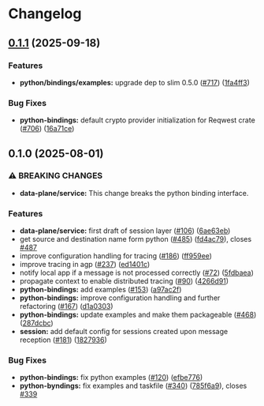 # Changelog

## [0.1.1](https://github.com/agntcy/slim/compare/slim-bindings-examples-v0.1.0...slim-bindings-examples-v0.1.1) (2025-09-18)


### Features

* **python/bindings/examples:** upgrade dep to slim 0.5.0 ([#717](https://github.com/agntcy/slim/issues/717)) ([1fa4ff3](https://github.com/agntcy/slim/commit/1fa4ff31571caff4ccfd7da4c6c68d4c1999da2c))


### Bug Fixes

* **python-bindings:** default crypto provider initialization for Reqwest crate ([#706](https://github.com/agntcy/slim/issues/706)) ([16a71ce](https://github.com/agntcy/slim/commit/16a71ced6164e4b6df7953f897b8f195fd56b097))

## 0.1.0 (2025-08-01)


### ⚠ BREAKING CHANGES

* **data-plane/service:** This change breaks the python binding interface.

### Features

* **data-plane/service:** first draft of session layer ([#106](https://github.com/agntcy/slim/issues/106)) ([6ae63eb](https://github.com/agntcy/slim/commit/6ae63eb76a13be3c231d1c81527bb0b1fd901bac))
* get source and destination name form python ([#485](https://github.com/agntcy/slim/issues/485)) ([fd4ac79](https://github.com/agntcy/slim/commit/fd4ac796f38ee8785a0108b4936028a2068f8b64)), closes [#487](https://github.com/agntcy/slim/issues/487)
* improve configuration handling for tracing ([#186](https://github.com/agntcy/slim/issues/186)) ([ff959ee](https://github.com/agntcy/slim/commit/ff959ee95670ce8bbfc48bc18ccb534270178a2e))
* improve tracing in agp ([#237](https://github.com/agntcy/slim/issues/237)) ([ed1401c](https://github.com/agntcy/slim/commit/ed1401cf91aefa0e3f66c5461e6b331c96f26811))
* notify local app if a message is not processed correctly ([#72](https://github.com/agntcy/slim/issues/72)) ([5fdbaea](https://github.com/agntcy/slim/commit/5fdbaea40d335c29cf48906528d9c26f1994c520))
* propagate context to enable distributed tracing ([#90](https://github.com/agntcy/slim/issues/90)) ([4266d91](https://github.com/agntcy/slim/commit/4266d91854fa235dc6b07b108aa6cfb09a55e433))
* **python-bindings:** add examples ([#153](https://github.com/agntcy/slim/issues/153)) ([a97ac2f](https://github.com/agntcy/slim/commit/a97ac2fc11bfbcd2c38d8f26902b1447a05ad4ac))
* **python-bindings:** improve configuration handling and further refactoring ([#167](https://github.com/agntcy/slim/issues/167)) ([d1a0303](https://github.com/agntcy/slim/commit/d1a030322b3270a0bfe762534c5f326958cd7a8b))
* **python-bindings:** update examples and make them packageable ([#468](https://github.com/agntcy/slim/issues/468)) ([287dcbc](https://github.com/agntcy/slim/commit/287dcbc8932e0978662e2148e08bee95fab1ce3b))
* **session:** add default config for sessions created upon message reception ([#181](https://github.com/agntcy/slim/issues/181)) ([1827936](https://github.com/agntcy/slim/commit/18279363432a8869aabc2895784a6bdae74cf19f))


### Bug Fixes

* **python-bindings:** fix python examples ([#120](https://github.com/agntcy/slim/issues/120)) ([efbe776](https://github.com/agntcy/slim/commit/efbe7768d37b2a8fa86eea8afb8228a5345cbf95))
* **python-byndings:** fix examples and taskfile ([#340](https://github.com/agntcy/slim/issues/340)) ([785f6a9](https://github.com/agntcy/slim/commit/785f6a99f319784000c7c61a0b1dbf6d7fb5d97c)), closes [#339](https://github.com/agntcy/slim/issues/339)
